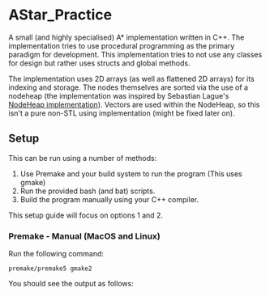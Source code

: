 # AStar_Practice

A small (and highly specialised) A* implementation written in C++. The implementation tries to use procedural programming as the primary paradigm for development. This implementation tries to not use any classes for design but rather uses structs and global methods.

The implementation uses 2D arrays (as well as flattened 2D arrays) for its indexing and storage. The nodes themselves are sorted via the use of a nodeheap (the implementation was inspired by Sebastian Lague's [NodeHeap implementation](https://www.youtube.com/watch?v=3Dw5d7PlcTM&t=906s)). Vectors are used within the NodeHeap, so this isn't a pure non-STL using implementation (might be fixed later on). 

## Setup 

This can be run using a number of methods:

1. Use Premake and your build system to run the program (This uses gmake)
2. Run the provided bash (and bat) scripts.
3. Build the program manually using your C++ compiler.

This setup guide will focus on options 1 and 2. 

### Premake - Manual (MacOS and Linux)

Run the following command:

```
premake/premake5 gmake2
```

You should see the output as follows: 


